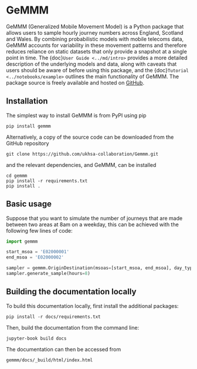 # GeMMM

GeMMM (Generalized Mobile Movement Model) is a Python package that allows users to sample hourly journey numbers across England, Scotland and Wales. By combining probabilistic models with mobile telecoms data, GeMMM accounts for variability in these movement patterns and therefore reduces reliance on static datasets that only provide a snapshot at a single point in time. The {doc}`User Guide <../md/intro>` provides a more detailed description of the underlying models and data, along with caveats that users should be aware of before using this package, and the {doc}`Tutorial <../notebooks/example>` outlines the main functionality of GeMMM. The package source is freely available and hosted on [GitHub](https://github.com/ukhsa-collaboration/Gemmm).

## Installation
The simplest way to install GeMMM is from PyPI using pip
```
pip install gemmm
```

Alternatively, a copy of the source code can be downloaded from the GitHub repository
```
git clone https://github.com/ukhsa-collaboration/Gemmm.git
```
and the relevant dependencies, and GeMMM, can be installed
```
cd gemmm
pip install -r requirements.txt
pip install .
```

## Basic usage
Suppose that you want to simulate the number of journeys that are made between two areas at 8am on a weekday, this can be achieved with the following few lines of code:
```python
import gemmm

start_msoa = 'E02000001'
end_msoa = 'E02000002'

sampler = gemmm.OriginDestination(msoas=[start_msoa, end_msoa], day_type='weekday')
sampler.generate_sample(hours=8)
```

## Building the documentation locally
To build this documentation locally, first install the additional packages:
```
pip install -r docs/requirements.txt
```
Then, build the documentation from the command line:
```
jupyter-book build docs
```
The documentation can then be accessed from
```
gemmm/docs/_build/html/index.html
```